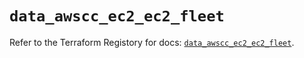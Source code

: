 # `data_awscc_ec2_ec2_fleet`

Refer to the Terraform Registory for docs: [`data_awscc_ec2_ec2_fleet`](https://registry.terraform.io/providers/hashicorp/awscc/0.70.0/docs/data-sources/ec2_ec2_fleet).
